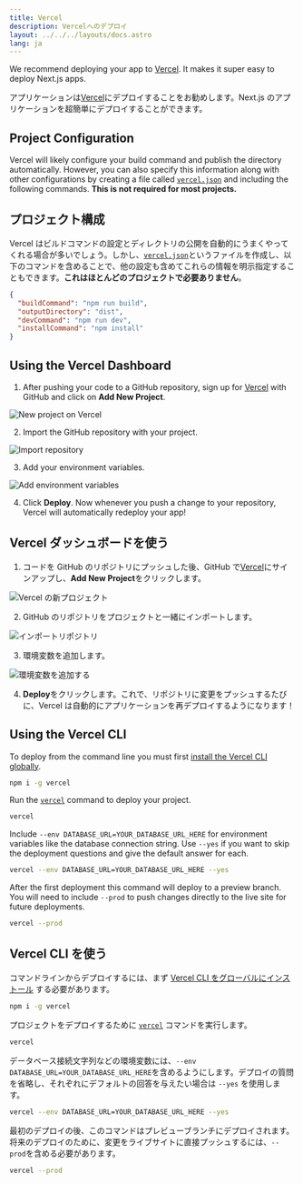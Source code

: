 ```yaml
---
title: Vercel
description: Vercelへのデプロイ
layout: ../../../layouts/docs.astro
lang: ja
---
```


We recommend deploying your app to [Vercel](https://vercel.com/?utm_source=t3-oss&utm_campaign=oss). It makes it super easy to deploy Next.js apps.

アプリケーションは[Vercel](https://vercel.com/?utm_source=t3-oss&utm_campaign=oss)にデプロイすることをお勧めします。Next.js のアプリケーションを超簡単にデプロイすることができます。

## Project Configuration

Vercel will likely configure your build command and publish the directory automatically. However, you can also specify this information along with other configurations by creating a file called [`vercel.json`](https://vercel.com/docs/project-configuration) and including the following commands. **This is not required for most projects.**

## プロジェクト構成

Vercel はビルドコマンドの設定とディレクトリの公開を自動的にうまくやってくれる場合が多いでしょう。しかし、[`vercel.json`](https://vercel.com/docs/project-configuration)というファイルを作成し、以下のコマンドを含めることで、他の設定も含めてこれらの情報を明示指定することもできます。**これはほとんどのプロジェクトで必要ありません**。

```json
{
  "buildCommand": "npm run build",
  "outputDirectory": "dist",
  "devCommand": "npm run dev",
  "installCommand": "npm install"
}
```

## Using the Vercel Dashboard

1. After pushing your code to a GitHub repository, sign up for [Vercel](https://vercel.com/?utm_source=t3-oss&utm_campaign=oss) with GitHub and click on **Add New Project**.

![New project on Vercel](/images/vercel-new-project.webp)

2. Import the GitHub repository with your project.

![Import repository](/images/vercel-import-project.webp)

3. Add your environment variables.

![Add environment variables](/images/vercel-env-vars.webp)

4. Click **Deploy**. Now whenever you push a change to your repository, Vercel will automatically redeploy your app!

## Vercel ダッシュボードを使う

1. コードを GitHub のリポジトリにプッシュした後、GitHub で[Vercel](https://vercel.com/?utm_source=t3-oss&utm_campaign=oss)にサインアップし、**Add New Project**をクリックします。

![Vercel の新プロジェクト](/images/vercel-new-project.webp)

2. GitHub のリポジトリをプロジェクトと一緒にインポートします。

![インポートリポジトリ](/images/vercel-import-project.webp)

3. 環境変数を追加します。

![環境変数を追加する](/images/vercel-env-vars.webp)

4. **Deploy**をクリックします。これで、リポジトリに変更をプッシュするたびに、Vercel は自動的にアプリケーションを再デプロイするようになります！

## Using the Vercel CLI

To deploy from the command line you must first [install the Vercel CLI globally](https://vercel.com/docs/cli#installing-vercel-cli).

```bash
npm i -g vercel
```

Run the [`vercel`](https://vercel.com/docs/cli/deploying-from-cli) command to deploy your project.

```bash
vercel
```

Include `--env DATABASE_URL=YOUR_DATABASE_URL_HERE` for environment variables like the database connection string. Use `--yes` if you want to skip the deployment questions and give the default answer for each.

```bash
vercel --env DATABASE_URL=YOUR_DATABASE_URL_HERE --yes
```

After the first deployment this command will deploy to a preview branch. You will need to include `--prod` to push changes directly to the live site for future deployments.

```bash
vercel --prod
```

## Vercel CLI を使う

コマンドラインからデプロイするには、まず [Vercel CLI をグローバルにインストール](https://vercel.com/docs/cli#installing-vercel-cli) する必要があります。

```bash
npm i -g vercel
```

プロジェクトをデプロイするために [`vercel`](https://vercel.com/docs/cli/deploying-from-cli) コマンドを実行します。

```bash
vercel
```

データベース接続文字列などの環境変数には、`--env DATABASE_URL=YOUR_DATABASE_URL_HERE`を含めるようにします。デプロイの質問を省略し、それぞれにデフォルトの回答を与えたい場合は `--yes` を使用します。

```bash
vercel --env DATABASE_URL=YOUR_DATABASE_URL_HERE --yes
```

最初のデプロイの後、このコマンドはプレビューブランチにデプロイされます。将来のデプロイのために、変更をライブサイトに直接プッシュするには、`--prod`を含める必要があります。

```bash
vercel --prod
```

